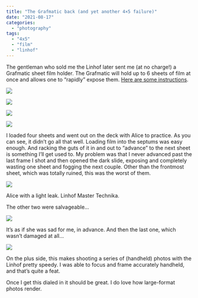 ```yaml
---
title: "The Grafmatic back (and yet another 4×5 failure)"
date: "2021-08-17"
categories:
  - "photography"
tags:
  - "4x5"
  - "film"
  - "linhof"
---
```


The gentleman who sold me the Linhof later sent me (at no charge!) a Grafmatic sheet film holder. The Grafmatic will hold up to 6 sheets of film at once and allows one to “rapidly” expose them. [Here are some instructions](https://www.graflex.org/speed-graphic/grafmatic/).

[![](/img/2021/20210817-R0001514-1024x819.jpg)](https://baty.net/2021/the-grafmatic-back-and-yet-another-4x5-failure/20210817-r0001514)

[![](/img/2021/20210817-R0001515-1024x682.jpg)](https://baty.net/2021/the-grafmatic-back-and-yet-another-4x5-failure/20210817-r0001515)

[![](/img/2021/20210817-R0001516-1024x682.jpg)](https://baty.net/2021/the-grafmatic-back-and-yet-another-4x5-failure/20210817-r0001516)

[![](/img/2021/20210817-R0001518-1024x682.jpg)](https://baty.net/2021/the-grafmatic-back-and-yet-another-4x5-failure/20210817-r0001518)

I loaded four sheets and went out on the deck with Alice to practice. As you can see, it didn’t go all that well. Loading film into the septums was easy enough. And racking the guts of it in and out to “advance” to the next sheet is something I’ll get used to. My problem was that I never advanced past the last frame I shot and then opened the dark slide, exposing and completely wasting one sheet and fogging the next couple. Other than the frontmost sheet, which was totally ruined, this was the worst of them.

[![](/img/2021/2021-LF034-1-1024x811.jpg)](https://baty.net/2021/the-grafmatic-back-and-yet-another-4x5-failure/2021-lf034-1)

Alice with a light leak. Linhof Master Technika.

The other two were salvageable…

[![](/img/2021/2021-LF035-1024x804.jpg)](https://baty.net/2021/the-grafmatic-back-and-yet-another-4x5-failure/2021-lf035)

It’s as if she was sad for me, in advance. And then the last one, which wasn’t damaged at all…

[![](/img/2021/2021-LF033-1024x819.jpg)](https://baty.net/2021/the-grafmatic-back-and-yet-another-4x5-failure/2021-lf033)

On the plus side, this makes shooting a series of (handheld) photos with the Linhof pretty speedy. I was able to focus and frame accurately handheld, and that’s quite a feat.

Once I get this dialed in it should be great. I do love how large-format photos render.
